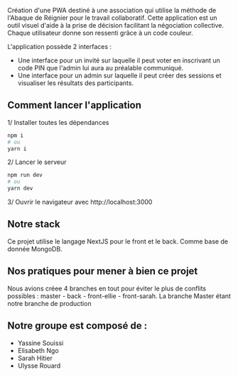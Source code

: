 Création d'une PWA destiné à une association qui utilise la méthode de l'Abaque de Réignier pour le travail collaboratif. Cette application est un outil visuel d'aide à la prise de décision facilitant la négociation collective. Chaque utilisateur donne son ressenti grâce à un code couleur.

L'application possède 2 interfaces : 
- Une interface pour un invité sur laquelle il peut voter en inscrivant un code PIN que l'admin lui aura au préalable communiqué. 
- Une interface pour un admin sur laquelle il peut créer des sessions et visualiser les résultats des participants.

## Comment lancer l'application

1/ Installer toutes les dépendances

```bash
npm i
# ou
yarn i
```

2/ Lancer le serveur

```bash
npm run dev
# ou
yarn dev
```

3/ Ouvrir le navigateur avec http://localhost:3000

## Notre stack

Ce projet utilise le langage NextJS pour le front et le back. Comme base de donnée MongoDB.

## Nos pratiques pour mener à bien ce projet

Nous avions créee 4 branches en tout pour éviter le plus de conflits possibles : master - back - front-ellie - front-sarah. La branche Master étant notre branche de production

## Notre groupe est composé de :
- Yassine Souissi
- Elisabeth Ngo
- Sarah Hitier
- Ulysse Rouard
